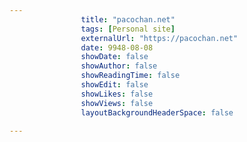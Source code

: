 ---
                title: "pacochan.net"
                tags: [Personal site]
                externalUrl: "https://pacochan.net"
                date: 9948-08-08
                showDate: false
                showAuthor: false
                showReadingTime: false
                showEdit: false
                showLikes: false
                showViews: false
                layoutBackgroundHeaderSpace: false
                ---
